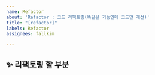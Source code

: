 ```yaml
---
name: Refactor
about: 'Refactor : 코드 리팩토링(똑같은 기능인데 코드만 개선)'
title: "[refactor]"
labels: Refactor
assignees: fallkim

---
```


## ✨ 리팩토링 할 부분

<br>
